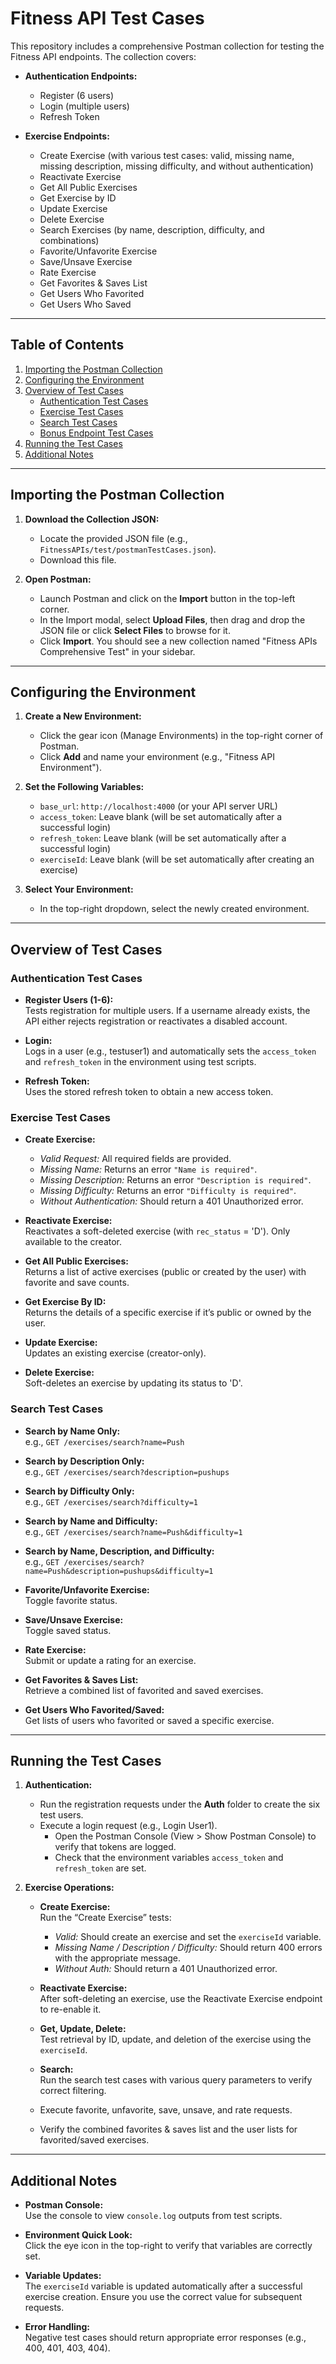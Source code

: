 # Fitness API Test Cases

This repository includes a comprehensive Postman collection for testing the Fitness API endpoints. The collection covers:

- **Authentication Endpoints:**  
  - Register (6 users)  
  - Login (multiple users)  
  - Refresh Token

- **Exercise Endpoints:**  
  - Create Exercise (with various test cases: valid, missing name, missing description, missing difficulty, and without authentication)  
  - Reactivate Exercise  
  - Get All Public Exercises  
  - Get Exercise by ID  
  - Update Exercise  
  - Delete Exercise  
  - Search Exercises (by name, description, difficulty, and combinations)
  - Favorite/Unfavorite Exercise  
  - Save/Unsave Exercise  
  - Rate Exercise  
  - Get Favorites & Saves List  
  - Get Users Who Favorited  
  - Get Users Who Saved

---

## Table of Contents

1. [Importing the Postman Collection](#importing-the-postman-collection)
2. [Configuring the Environment](#configuring-the-environment)
3. [Overview of Test Cases](#overview-of-test-cases)
   - [Authentication Test Cases](#authentication-test-cases)
   - [Exercise Test Cases](#exercise-test-cases)
   - [Search Test Cases](#search-test-cases)
   - [Bonus Endpoint Test Cases](#bonus-endpoint-test-cases)
4. [Running the Test Cases](#running-the-test-cases)
5. [Additional Notes](#additional-notes)

---

## Importing the Postman Collection

1. **Download the Collection JSON:**
   - Locate the provided JSON file (e.g., `FitnessAPIs/test/postmanTestCases.json`).
   - Download this file.

2. **Open Postman:**
   - Launch Postman and click on the **Import** button in the top-left corner.
   - In the Import modal, select **Upload Files**, then drag and drop the JSON file or click **Select Files** to browse for it.
   - Click **Import**. You should see a new collection named "Fitness APIs Comprehensive Test" in your sidebar.

---

## Configuring the Environment

1. **Create a New Environment:**
   - Click the gear icon (Manage Environments) in the top-right corner of Postman.
   - Click **Add** and name your environment (e.g., "Fitness API Environment").

2. **Set the Following Variables:**
   - `base_url`: `http://localhost:4000` (or your API server URL)
   - `access_token`: Leave blank (will be set automatically after a successful login)
   - `refresh_token`: Leave blank (will be set automatically after a successful login)
   - `exerciseId`: Leave blank (will be set automatically after creating an exercise)

3. **Select Your Environment:**
   - In the top-right dropdown, select the newly created environment.

---

## Overview of Test Cases

### Authentication Test Cases

- **Register Users (1-6):**  
  Tests registration for multiple users. If a username already exists, the API either rejects registration or reactivates a disabled account.

- **Login:**  
  Logs in a user (e.g., testuser1) and automatically sets the `access_token` and `refresh_token` in the environment using test scripts.

- **Refresh Token:**  
  Uses the stored refresh token to obtain a new access token.

### Exercise Test Cases

- **Create Exercise:**  
  - *Valid Request:* All required fields are provided.  
  - *Missing Name:* Returns an error `"Name is required"`.  
  - *Missing Description:* Returns an error `"Description is required"`.  
  - *Missing Difficulty:* Returns an error `"Difficulty is required"`.  
  - *Without Authentication:* Should return a 401 Unauthorized error.

- **Reactivate Exercise:**  
  Reactivates a soft-deleted exercise (with `rec_status` = 'D'). Only available to the creator.

- **Get All Public Exercises:**  
  Returns a list of active exercises (public or created by the user) with favorite and save counts.

- **Get Exercise By ID:**  
  Returns the details of a specific exercise if it’s public or owned by the user.

- **Update Exercise:**  
  Updates an existing exercise (creator-only).

- **Delete Exercise:**  
  Soft-deletes an exercise by updating its status to 'D'.

### Search Test Cases

- **Search by Name Only:**  
  e.g., `GET /exercises/search?name=Push`

- **Search by Description Only:**  
  e.g., `GET /exercises/search?description=pushups`

- **Search by Difficulty Only:**  
  e.g., `GET /exercises/search?difficulty=1`

- **Search by Name and Difficulty:**  
  e.g., `GET /exercises/search?name=Push&difficulty=1`

- **Search by Name, Description, and Difficulty:**  
  e.g., `GET /exercises/search?name=Push&description=pushups&difficulty=1`


- **Favorite/Unfavorite Exercise:**  
  Toggle favorite status.

- **Save/Unsave Exercise:**  
  Toggle saved status.

- **Rate Exercise:**  
  Submit or update a rating for an exercise.

- **Get Favorites & Saves List:**  
  Retrieve a combined list of favorited and saved exercises.

- **Get Users Who Favorited/Saved:**  
  Get lists of users who favorited or saved a specific exercise.

---

## Running the Test Cases

1. **Authentication:**
   - Run the registration requests under the **Auth** folder to create the six test users.
   - Execute a login request (e.g., Login User1).  
     - Open the Postman Console (View > Show Postman Console) to verify that tokens are logged.
     - Check that the environment variables `access_token` and `refresh_token` are set.

2. **Exercise Operations:**
   - **Create Exercise:**  
     Run the “Create Exercise” tests:
     - *Valid:* Should create an exercise and set the `exerciseId` variable.
     - *Missing Name / Description / Difficulty:* Should return 400 errors with the appropriate message.
     - *Without Auth:* Should return a 401 Unauthorized error.
   - **Reactivate Exercise:**  
     After soft-deleting an exercise, use the Reactivate Exercise endpoint to re-enable it.
   - **Get, Update, Delete:**  
     Test retrieval by ID, update, and deletion of the exercise using the `exerciseId`.
   - **Search:**  
     Run the search test cases with various query parameters to verify correct filtering.

   - Execute favorite, unfavorite, save, unsave, and rate requests.
   - Verify the combined favorites & saves list and the user lists for favorited/saved exercises.

---

## Additional Notes

- **Postman Console:**  
  Use the console to view `console.log` outputs from test scripts.

- **Environment Quick Look:**  
  Click the eye icon in the top-right to verify that variables are correctly set.

- **Variable Updates:**  
  The `exerciseId` variable is updated automatically after a successful exercise creation. Ensure you use the correct value for subsequent requests.

- **Error Handling:**  
  Negative test cases should return appropriate error responses (e.g., 400, 401, 403, 404).

